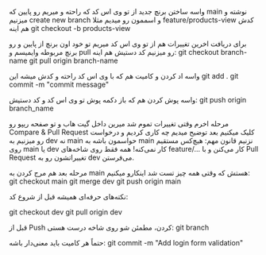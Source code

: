 واسه ساختن برنچ جدید از تو وی اس کد که راحته و میریم رو پایین که main نوشته و میزنیم create new branch و اسممون رو میدیم
مثلا
feature/products-view
کدش هم اینه
git checkout -b products-view

برای دریافت اخرین تغییرات هم از تو وی اس کد میریم تو خود اون برنچ از پایین و رو برنچ مربوطه وایمیسم و pull رو میزنیم
کد دستیش هم اینه:
git checkout branch-name
git pull origin branch-name

واسه اد کردن و کامیت هم که با وی اس کد راحته 
و کدش میشه این
git add .
git commit -m "commit message"

واسه پوش کردن هم که باز دکمه پوش تو وی اس کد و  کد دستیش:
git push origin branch_name

مرحله اخرم وقتی تغییرات تموم شد میرین داخل گیت هاب و تو صفحه ریپو رو Compare & Pull Request کلیک میکنیم
بعد توضیح میدیم چه کاری کردیم
و درخواست رو میزنیم به dev نه main
حواسمون باشه به main نزنیم
قانون مهم: هیچ‌کس مستقیم روی main یا dev کار نمی‌کنه!
همه فقط روی شاخه‌های feature/... کار می‌کنن و با  Pull Request تغییراتشون رو به dev می‌فرستن.

مرحله بعد هم مرج کردن به main هستش 
که وقتی همه چیز تست شد اینکارو میکنیم:
git checkout main
git merge dev
git push origin main

نکته‌های حرفه‌ای
همیشه قبل از شروع کد:

git checkout dev
git pull origin dev

قبل از Push کردن، مطمئن شو روی شاخه درست هستی:
git branch

حتماً هر کامیت باید معنی‌دار باشه:
git commit -m "Add login form validation"
